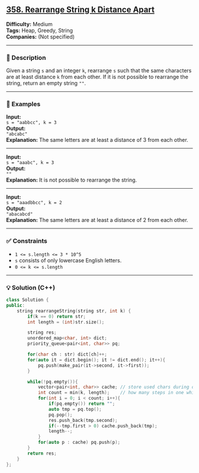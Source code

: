 ## [358. Rearrange String k Distance Apart](https://leetcode.com/problems/rearrange-string-k-distance-apart/)

**Difficulty:** Medium  
**Tags:** Heap, Greedy, String  
**Companies:** (Not specified)

---

### 📝 Description

Given a string `s` and an integer `k`, rearrange `s` such that the same characters are at least distance `k` from each other. If it is not possible to rearrange the string, return an empty string `""`.

---

### 📘 Examples

**Input:**  
`s = "aabbcc", k = 3`  
**Output:**  
`"abcabc"`  
**Explanation:** The same letters are at least a distance of 3 from each other.

---

**Input:**  
`s = "aaabc", k = 3`  
**Output:**  
`""`  
**Explanation:** It is not possible to rearrange the string.

---

**Input:**  
`s = "aaadbbcc", k = 2`  
**Output:**  
`"abacabcd"`  
**Explanation:** The same letters are at least a distance of 2 from each other.

---

### ✅ Constraints

- `1 <= s.length <= 3 * 10^5`
- `s` consists of only lowercase English letters.
- `0 <= k <= s.length`

---

### 💡 Solution (C++)

```cpp
class Solution {
public:
    string rearrangeString(string str, int k) {
        if(k == 0) return str;
        int length = (int)str.size();

        string res;
        unordered_map<char, int> dict;
        priority_queue<pair<int, char>> pq;

        for(char ch : str) dict[ch]++;
        for(auto it = dict.begin(); it != dict.end(); it++){
            pq.push(make_pair(it->second, it->first));
        }

        while(!pq.empty()){
            vector<pair<int, char>> cache; // store used chars during one while loop
            int count = min(k, length);    // how many steps in one while loop
            for(int i = 0; i < count; i++){
                if(pq.empty()) return "";
                auto tmp = pq.top();
                pq.pop();
                res.push_back(tmp.second);
                if(--tmp.first > 0) cache.push_back(tmp);
                length--;
            }
            for(auto p : cache) pq.push(p);
        }
        return res;
    }
};
```

